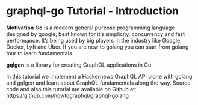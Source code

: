 # graphql-go Tutorial - Introduction
**Motivation**
**Go** is a modern general purpose programming language designed by google; best known for it’s simplicity, concurrency and fast performance. It’s being used by big players in the industry like Google, Docker, Lyft and Uber. If you are new to golang you can start from golang tour to learn fundamentals.

**gqlgen** is a library for creating GraphQL applications in Go.

In this tutorial we Implement a Hackernews GraphQL API clone with golang and gqlgen and learn about GraphQL fundamentals along the way. Source code and also this tutorial are available on Github at: https://github.com/howtographql/graphql-golang
